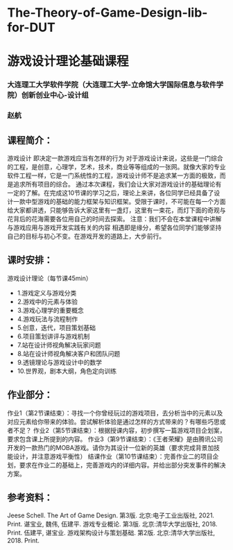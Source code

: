 # The-Theory-of-Game-Design-lib-for-DUT
# 游戏设计理论基础课程
### 大连理工大学软件学院（大连理工大学-立命馆大学国际信息与软件学院）创新创业中心-设计组
### 赵航
## 课程简介：
游戏设计
即决定一款游戏应当有怎样的行为
对于游戏设计来说，这些是一门综合的工程，是创意，心理学，艺术，技术，商业等等组成的一张网。就像大家的专业软件工程一样，它是一门系统性的工程，游戏设计师不是追求某一方面的极致，而是追求所有项目的综合。
通过本次课程，我们会让大家对游戏设计的基础理论有一定的了解。在完成这10节课的学习之后，理论上来讲，各位同学已经具备了设计一款中型游戏的基础的能力框架与知识框架。受限于课时，不可能在每一个方面给大家都讲透，只能够告诉大家这里有一盏灯，这里有一束花，而灯下面的奇观与花背后的花海需要各位用自己的时间去探索。
注意：我们不会在本堂课程中讲解与游戏应用与游戏开发实践有关的内容
相遇即是缘分，希望各位同学们能够坚持自己的目标与初心不变。在游戏开发的道路上，大步前行。
## 课时安排：
游戏设计理论（每节课45min）
- 1.游戏定义与游戏分类
- 2.游戏中的元素与体验
- 3.游戏心理学的重要概念
- 4.游戏玩法与流程制作
- 5.创意，迭代，项目策划基础
- 6.项目策划讲评与游戏机制
- 7.站在设计师视角解决玩家问题
- 8.站在设计师视角解决客户和团队问题
- 9.透镜理论与游戏设计中的数学
- 10.世界观，剧本大纲，角色定向训练
## 作业部分：
作业1（第2节课结束）：寻找一个你曾经玩过的游戏项目，去分析当中的元素以及对应元素给你带来的体验。尝试解析体验是通过怎样的方式带来的？有哪些巧思或者不足？
作业2（第5节课结束）：根据授课内容，初步撰写一篇游戏项目企划案，要求包含课上所提到的内容。
作业3（第9节课结束）：《王者荣耀》是由腾讯公司开发的一款热门的MOBA游戏。请你为其设计一位新的英雄（要求完成背景加技能设计，并注意游戏平衡性）
结课作业（第10节课结束）：完善作业二的项目企划，要求在作业二的基础上，完善游戏内的详细内容。并给出部分突发事件的解决方案。
## 参考资料：
Jeese Schell. The Art of Game Design. 第3版. 北京:电子工业出版社, 2021. Print.
谌宝业, 魏伟, 伍建平. 游戏专业概论. 第3版. 北京:清华大学出版社, 2018. Print.
伍建平, 谌宝业. 游戏架构设计与策划基础. 第2版. 北京:清华大学出版社, 2018. Print.
